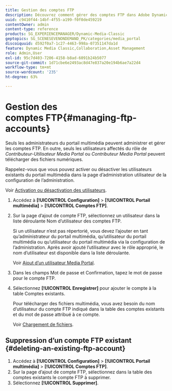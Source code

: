 ```yaml
---
title: Gestion des comptes FTP
description: Découvrez comment gérer des comptes FTP dans Adobe Dynamic Media Classic.
uuid: c9410f44-14bf-4f55-a199-f0f0de459219
contentOwner: admin
content-type: reference
products: SG_EXPERIENCEMANAGER/Dynamic-Media-Classic
geptopics: SG_SCENESEVENONDEMAND_PK/categories/media_portal
discoiquuid: d592f0a7-1c27-4463-998a-07351147da1d
feature: Dynamic Media Classic,Collaboration,Asset Management
role: Admin,User
exl-id: 95c7d403-7206-4158-b8ad-6091b24b5077
source-git-commit: 1d71cbe6e2493ac8d47e837a20e194b6ae7a22d4
workflow-type: tm+mt
source-wordcount: '235'
ht-degree: 63%

---
```


# Gestion des comptes FTP{#managing-ftp-accounts}

Seuls les administrateurs du portail multimédia peuvent administrer et gérer les comptes FTP. En outre, seuls les utilisateurs affectés du rôle de *Contributeur-Utilisateur Media Portal* ou *Contributeur Media Portal* peuvent télécharger des fichiers numériques.

Rappelez-vous que vous pouvez activer ou désactiver les utilisateurs existants du portail multimédia dans la page d’administration utilisateur de la configuration de l’administration.

Voir [Activation ou désactivation des utilisateurs](administration-setup.md#activating_or_deactivating_users).

1. Accédez à **[!UICONTROL Configuration]** > **[!UICONTROL Portail multimédia]** > **[!UICONTROL Comptes FTP]**.
1. Sur la page d’ajout de compte FTP, sélectionnez un utilisateur dans la liste déroulante Nom d’utilisateur des comptes FTP.

   Si un utilisateur n’est pas répertorié, vous devez l’ajouter en tant qu’administrateur du portail multimédia, qu’utilisateur du portail multimédia ou qu’utilisateur du portail multimédia via la configuration de l’administration. Après avoir ajouté l’utilisateur avec le rôle approprié, le nom d’utilisateur est disponible dans la liste déroulante.

   Voir [Ajout d’un utilisateur Media Portal](adding-media-portal-users.md#adding_a_media_portal_user).

1. Dans les champs Mot de passe et Confirmation, tapez le mot de passe pour le compte FTP.
1. Sélectionnez **[!UICONTROL Enregistrer]** pour ajouter le compte à la table Comptes existants.

   Pour télécharger des fichiers multimédia, vous avez besoin du nom d’utilisateur du compte FTP indiqué dans la table des comptes existants et du mot de passe attribué à ce compte.

   Voir [Chargement de fichiers](uploading-files.md#uploading_files).

## Suppression d’un compte FTP existant {#deleting-an-existing-ftp-account}

1. Accédez à **[!UICONTROL Configuration]** > **[!UICONTROL Portail multimédia]** > **[!UICONTROL Comptes FTP]**.
1. Sur la page d’ajout de compte FTP, sélectionnez dans la table des comptes existants le compte FTP à supprimer.
1. Sélectionnez **[!UICONTROL Supprimer]**.
